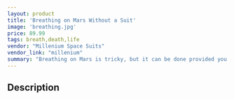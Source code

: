 ```yaml
---
layout: product
title: 'Breathing on Mars Without a Suit'
image: 'breathing.jpg'
price: 89.99
tags: breath,death,life
vendor: "Millenium Space Suits"
vendor_link: "millenium"
summary: "Breathing on Mars is tricky, but it can be done provided you don't do it"
---
```


## Description
